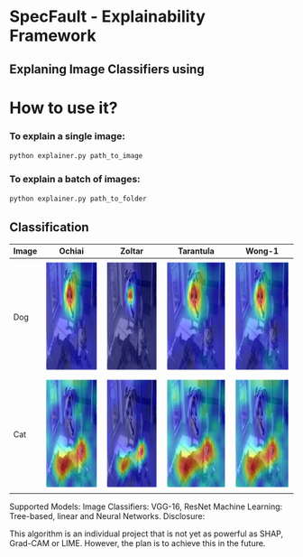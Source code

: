 # SpecFault - Explainability Framework


## Explaning Image Classifiers using 

# How to use it?
### To explain a single image:
```sh
python explainer.py path_to_image
```
### To explain a batch of images:
```sh
python explainer.py path_to_folder
```

## Classification

| Image | Ochiai | Zoltar | Tarantula | Wong-1 |
|----------|-------|---------|-------------|--------|
| Dog | <img src="https://github.com/eaguaida/causal-explainer/blob/main/images/ochiai_dog.png?raw=true" width="200" height="200"> | <img src="https://github.com/eaguaida/causal-explainer/blob/main/images/zoltar_dog.png?raw=true" width="200" height="200"> | <img src="https://github.com/eaguaida/causal-explainer/blob/main/images/tarantula_dog.png?raw=true" width="200" height="200"> | <img src="https://github.com/eaguaida/causal-explainer/blob/main/images/wong1_dog.png?raw=true" width="200" height="200"> |
| Cat | <img src="https://github.com/eaguaida/causal-explainer/blob/main/images/cat_ochiai.png?raw=true" width="200" height="200"> | <img src="https://github.com/eaguaida/causal-explainer/blob/main/images/cat_zoltar.png?raw=true" width="200" height="200"> | <img src="https://github.com/eaguaida/causal-explainer/blob/main/images/cat_tarantula.png?raw=true" width="200" height="200"> | <img src="https://github.com/eaguaida/causal-explainer/blob/main/images/cat_wong1.png?raw=true" width="200" height="200"> |



Supported Models:
Image Classifiers: VGG-16, ResNet
Machine Learning: Tree-based, linear and Neural Networks.
Disclosure:

This algorithm is an individual project that is not yet as powerful as SHAP, Grad-CAM or LIME. However, the plan is to achieve this in the future.
